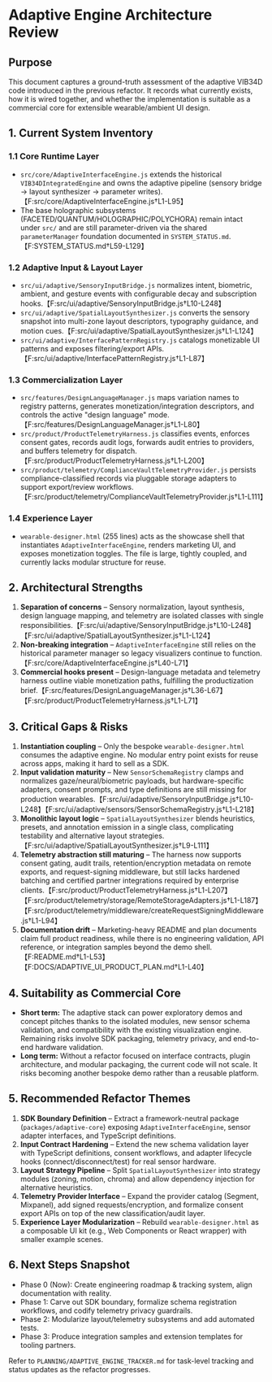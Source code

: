 # Adaptive Engine Architecture Review

## Purpose
This document captures a ground-truth assessment of the adaptive VIB34D code introduced in the previous refactor. It records what currently exists, how it is wired together, and whether the implementation is suitable as a commercial core for extensible wearable/ambient UI design.

## 1. Current System Inventory
### 1.1 Core Runtime Layer
- `src/core/AdaptiveInterfaceEngine.js` extends the historical `VIB34DIntegratedEngine` and owns the adaptive pipeline (sensory bridge → layout synthesizer → parameter writes).【F:src/core/AdaptiveInterfaceEngine.js†L1-L95】
- The base holographic subsystems (FACETED/QUANTUM/HOLOGRAPHIC/POLYCHORA) remain intact under `src/` and are still parameter-driven via the shared `parameterManager` foundation documented in `SYSTEM_STATUS.md`.【F:SYSTEM_STATUS.md†L59-L129】

### 1.2 Adaptive Input & Layout Layer
- `src/ui/adaptive/SensoryInputBridge.js` normalizes intent, biometric, ambient, and gesture events with configurable decay and subscription hooks.【F:src/ui/adaptive/SensoryInputBridge.js†L10-L248】
- `src/ui/adaptive/SpatialLayoutSynthesizer.js` converts the sensory snapshot into multi-zone layout descriptors, typography guidance, and motion cues.【F:src/ui/adaptive/SpatialLayoutSynthesizer.js†L1-L124】
- `src/ui/adaptive/InterfacePatternRegistry.js` catalogs monetizable UI patterns and exposes filtering/export APIs.【F:src/ui/adaptive/InterfacePatternRegistry.js†L1-L87】

### 1.3 Commercialization Layer
- `src/features/DesignLanguageManager.js` maps variation names to registry patterns, generates monetization/integration descriptors, and controls the active "design language" mode.【F:src/features/DesignLanguageManager.js†L1-L80】
- `src/product/ProductTelemetryHarness.js` classifies events, enforces consent gates, records audit logs, forwards audit entries to providers, and buffers telemetry for dispatch.【F:src/product/ProductTelemetryHarness.js†L1-L200】
- `src/product/telemetry/ComplianceVaultTelemetryProvider.js` persists compliance-classified records via pluggable storage adapters to support export/review workflows.【F:src/product/telemetry/ComplianceVaultTelemetryProvider.js†L1-L111】

### 1.4 Experience Layer
- `wearable-designer.html` (255 lines) acts as the showcase shell that instantiates `AdaptiveInterfaceEngine`, renders marketing UI, and exposes monetization toggles. The file is large, tightly coupled, and currently lacks modular structure for reuse.

## 2. Architectural Strengths
1. **Separation of concerns** – Sensory normalization, layout synthesis, design language mapping, and telemetry are isolated classes with single responsibilities.【F:src/ui/adaptive/SensoryInputBridge.js†L10-L248】【F:src/ui/adaptive/SpatialLayoutSynthesizer.js†L1-L124】
2. **Non-breaking integration** – `AdaptiveInterfaceEngine` still relies on the historical parameter manager so legacy visualizers continue to function.【F:src/core/AdaptiveInterfaceEngine.js†L40-L71】
3. **Commercial hooks present** – Design-language metadata and telemetry harness outline viable monetization paths, fulfilling the productization brief.【F:src/features/DesignLanguageManager.js†L36-L67】【F:src/product/ProductTelemetryHarness.js†L1-L71】

## 3. Critical Gaps & Risks
1. **Instantiation coupling** – Only the bespoke `wearable-designer.html` consumes the adaptive engine. No modular entry point exists for reuse across apps, making it hard to sell as a SDK.
2. **Input validation maturity** – New `SensorSchemaRegistry` clamps and normalizes gaze/neural/biometric payloads, but hardware-specific adapters, consent prompts, and type definitions are still missing for production wearables.【F:src/ui/adaptive/SensoryInputBridge.js†L10-L248】【F:src/ui/adaptive/sensors/SensorSchemaRegistry.js†L1-L218】
3. **Monolithic layout logic** – `SpatialLayoutSynthesizer` blends heuristics, presets, and annotation emission in a single class, complicating testability and alternative layout strategies.【F:src/ui/adaptive/SpatialLayoutSynthesizer.js†L9-L111】
4. **Telemetry abstraction still maturing** – The harness now supports consent gating, audit trails, retention/encryption metadata on remote exports, and request-signing middleware, but still lacks hardened batching and certified partner integrations required by enterprise clients.【F:src/product/ProductTelemetryHarness.js†L1-L207】【F:src/product/telemetry/storage/RemoteStorageAdapters.js†L1-L187】【F:src/product/telemetry/middleware/createRequestSigningMiddleware.js†L1-L94】
5. **Documentation drift** – Marketing-heavy README and plan documents claim full product readiness, while there is no engineering validation, API reference, or integration samples beyond the demo shell.【F:README.md†L1-L53】【F:DOCS/ADAPTIVE_UI_PRODUCT_PLAN.md†L1-L40】

## 4. Suitability as Commercial Core
- **Short term:** The adaptive stack can power exploratory demos and concept pitches thanks to the isolated modules, new sensor schema validation, and compatibility with the existing visualization engine. Remaining risks involve SDK packaging, telemetry privacy, and end-to-end hardware validation.
- **Long term:** Without a refactor focused on interface contracts, plugin architecture, and modular packaging, the current code will not scale. It risks becoming another bespoke demo rather than a reusable platform.

## 5. Recommended Refactor Themes
1. **SDK Boundary Definition** – Extract a framework-neutral package (`packages/adaptive-core`) exposing `AdaptiveInterfaceEngine`, sensor adapter interfaces, and TypeScript definitions.
2. **Input Contract Hardening** – Extend the new schema validation layer with TypeScript definitions, consent workflows, and adapter lifecycle hooks (connect/disconnect/test) for real sensor hardware.
3. **Layout Strategy Pipeline** – Split `SpatialLayoutSynthesizer` into strategy modules (zoning, motion, chroma) and allow dependency injection for alternative heuristics.
4. **Telemetry Provider Interface** – Expand the provider catalog (Segment, Mixpanel), add signed requests/encryption, and formalize consent export APIs on top of the new classification/audit layer.
5. **Experience Layer Modularization** – Rebuild `wearable-designer.html` as a composable UI kit (e.g., Web Components or React wrapper) with smaller example scenes.

## 6. Next Steps Snapshot
- Phase 0 (Now): Create engineering roadmap & tracking system, align documentation with reality.
- Phase 1: Carve out SDK boundary, formalize schema registration workflows, and codify telemetry privacy guardrails.
- Phase 2: Modularize layout/telemetry subsystems and add automated tests.
- Phase 3: Produce integration samples and extension templates for tooling partners.

Refer to `PLANNING/ADAPTIVE_ENGINE_TRACKER.md` for task-level tracking and status updates as the refactor progresses.
